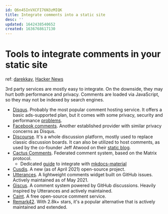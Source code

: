 ```yaml
---
id: Q6n45InVXCFI76N3zMIQK
title: Integrate comments into a static site
desc: ''
updated: 1642438540652
created: 1636768617130
---
```

# Tools to integrate comments in your static site

ref: [darekkay](https://darekkay.com/blog/static-site-comments/), [Hacker News](https://news.ycombinator.com/item?id=29189923)


3rd party services are mostly easy to integrate. On the downside, they may hurt both performance and privacy. Comments are loaded via JavaScript, so they may not be indexed by search engines.

- [Disqus](https://disqus.com/). Probably the most popular comment hosting service. It offers a basic ads-supported plan, but it comes with some privacy, security and performance [problems](https://notes.ayushsharma.in/2017/09/im-killing-disqus-comments-on-my-blog-heres-why).
- [Facebook comments](https://developers.facebook.com/docs/plugins/comments). Another established provider with similar privacy concerns as Disqus.
- [Discourse](https://www.discourse.org/). It's a whole discussion platform, mostly used to replace classic discussion boards. It can also be utilized to host comments, as used by the co-founder Jeff Atwood on their [static blog](https://blog.codinghorror.com/).
- [Cactus Comments](https://cactus.chat/). Federated comment system, based on the Matrix protocol.
    - Dedicated [guide](https://cactus.chat/docs/integrations/mkdocs-material/) to integrate with [mkdocs-material](https://squidfunk.github.io/mkdocs-material/)
- [Cusdis](https://cusdis.com/). A new (as of April 2021) open-source project.
- [Utterances](https://utteranc.es/). A lightweight comments widget built on GitHub issues. Actively maintained as of May 2021.
- [Giscus](https://giscus.app/). A comment system powered by GitHub discussions. Heavily inspired by Utterances and actively maintained.
- [Caint](https://www.caint.casa/). A free open-source comment service.
- [Remark42](https://github.com/umputun/remark42). With 2.8k+ stars, it's a popular alternative that is actively maintained and extended.